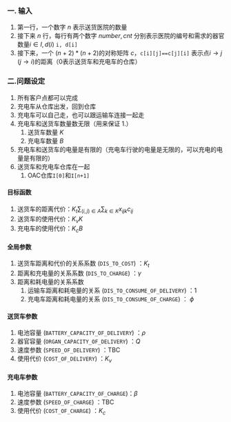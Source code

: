 ### **一. 输入**

1. 第一行，一个数字 $n$ 表示送货医院的数量
2. 接下来 $n$ 行，每行有两个数字 $number, cnt$ 分别表示医院的编号和需求的器官数量$i\in I, d(i)$ `i, d[i]`
3. 接下来，一个 $(n+2)*(n+2)$的对称矩阵 $c$，`c[i][j]==c[j][i]` 表示点$i\to j$ ($j\to i$)的距离（0表示送货车和充电车的仓库）

### **二.问题设定**

1. 所有客户点都可以完成
2. 充电车从仓库出发，回到仓库
3. 充电车可以自己走，也可以跟运输车连接一起走
4. 充电车和送货车数量数无限（用来保证 1.）
   1. 送货车数量 $K$
   2. 充电车数量 $B$
5. 充电车和送货车的电量是有限的（充电车行驶的电量是无限的，可以充电的电量是有限的）
6. 送货车和充电车仓库在一起
   1. OAC仓库`I[0]`和`I[n+1]` 

#### **目标函数**

1. 送货车的距离代价：$K_t\sum_{(i,j)\in A}\sum_{k\in K}x_{ijk}c_{ij}$
2. 送货车的使用代价：$K_vK$
3. 充电车的使用代价：$K_cB$

#### **全局参数**

1. 送货车距离和代价的关系系数 (`DIS_TO_COST`) ：$K_t$
2. 距离和充电量的关系系数 (`DIS_TO_CHARGE`) ：$\gamma$
3. 距离和耗电量的关系系数
   1. 运输车距离和耗电量的关系  (`DIS_TO_CONSUME_OF_DELIVERY`) ：$1$
   2. 充电车距离和耗电量的关系  (`DIS_TO_CONSUME_OF_CHARGE`) ： $\phi$ 

#### 送货车参数

1. 电池容量 (`BATTERY_CAPACITY_OF_DELIVERY`) ：$\rho$
2. 器官容量 (`ORGAN_CAPACITY_OF_DELIVERY`)  ：$Q$​
3. 速度参数 (`SPEED_OF_DELIVERY`) ：TBC
4. 使用代价 (`COST_OF_DELIVERY`) ：$K_v$

#### 充电车参数

1. 电池容量 (`BATTERY_CAPACITY_OF_CHARGE`)：$\beta$​
2. 速度参数 (`SPEED_OF_CHARGE`) ：TBC
3. 使用代价 (`COST_OF_CHARGE`) ：$K_c$


